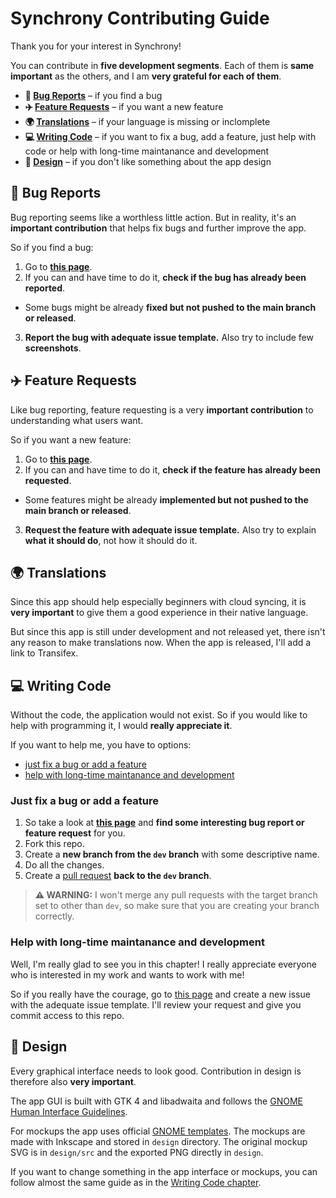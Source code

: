 # Synchrony Contributing Guide

Thank you for your interest in Synchrony!

You can contribute in **five development segments**. Each of them is
**same important** as the others, and I am **very grateful for each of them**.

- **🐛 [Bug Reports](#-bug-reports)**
  – if you find a bug
- **✈️ [Feature Requests](#-feature-requests)**
  – if you want a new feature
- **🌍 [Translations](#-translations)**
  – if your language is missing or inclomplete
- **💻 [Writing Code](#-writing-code)**
  – if you want to fix a bug, add a feature, just help with code or help
    with long-time maintanance and development
- **🎨 [Design](#-design)**
  – if you don't like something about the app design


## 🐛 Bug Reports

Bug reporting seems like a worthless little action. But in reality, it's
an **important contribution** that helps fix bugs and further improve the app.

So if you find a bug:

1. Go to **[this page](https://github.com/pervoj/Synchrony/issues)**.
2. If you can and have time to do it, **check if the bug has already been reported**.
  - Some bugs might be already **fixed but not pushed to the main branch or released**.
3. **Report the bug with adequate issue template.** Also try to include few **screenshots**.


## ✈️ Feature Requests

Like bug reporting, feature requesting is a very **important contribution**
to understanding what users want.

So if you want a new feature:

1. Go to **[this page](https://github.com/pervoj/Synchrony/issues)**.
2. If you can and have time to do it, **check if the feature has already been requested**.
  - Some features might be already **implemented but not pushed to the main branch or released**.
3. **Request the feature with adequate issue template.** Also try to explain **what it should do**, not how it should do it.


## 🌍 Translations

Since this app should help especially beginners with cloud syncing, it is
**very important** to give them a good experience in their native language.

But since this app is still under development and not released yet, there isn't
any reason to make translations now. When the app is released, I'll add a link
to Transifex.


## 💻 Writing Code

Without the code, the application would not exist. So if you would like to help
with programming it, I would **really appreciate it**.

If you want to help me, you have to options:

- [just fix a bug or add a feature](#just-fix-a-bug-or-add-a-feature)
- [help with long-time maintanance and development](#help-with-long-time-maintanance-and-development)

### Just fix a bug or add a feature

1. So take a look at **[this page](https://github.com/pervoj/Synchrony/issues)**
   and **find some interesting bug report or feature request** for you.
2. Fork this repo.
3. Create a **new branch from the `dev` branch** with some descriptive name.
4. Do all the changes.
5. Create a [pull request](https://github.com/pervoj/Synchrony/pulls)
   **back to the `dev` branch**.

> **⚠️ WARNING:** I won't merge any pull requests with the target branch set to
> other than `dev`, so make sure that you are creating your branch correctly.

### Help with long-time maintanance and development

Well, I'm really glad to see you in this chapter! I really appreciate everyone
who is interested in my work and wants to work with me!

So if you really have the courage, go to
[this page](https://github.com/pervoj/Synchrony/issues) and create a new issue
with the adequate issue template. I'll review your request and give you commit
access to this repo.


## 🎨 Design

Every graphical interface needs to look good. Contribution in design is
therefore also **very important**.

The app GUI is built with GTK 4 and libadwaita and follows
the [GNOME Human Interface Guidelines](https://developer.gnome.org/hig/).

For mockups the app uses official
[GNOME templates](https://gitlab.gnome.org/Teams/Design/mockup-resources).
The mockups are made with Inkscape and stored in `design` directory.
The original mockup SVG is in `design/src` and the exported PNG directly in `design`.

If you want to change something in the app interface or mockups, you can
follow almost the same guide as in
the [Writing Code chapter](#just-fix-a-bug-or-add-a-feature).
